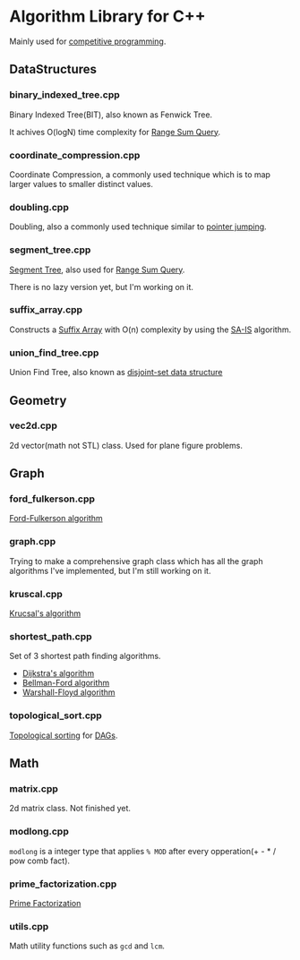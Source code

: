 # Algorithm Library for C++
Mainly used for [competitive programming](https://en.wikipedia.org/wiki/Competitive_programming).

## DataStructures

### binary_indexed_tree.cpp
Binary Indexed Tree(BIT), also known as Fenwick Tree.

It achives O(logN) time complexity for [Range Sum Query](http://judge.u-aizu.ac.jp/onlinejudge/description.jsp?id=DSL_2_B&lang=jp).

### coordinate_compression.cpp
Coordinate Compression, a commonly used technique which is to map larger values to smaller distinct values.

### doubling.cpp
Doubling, also a commonly  used technique similar to [pointer jumping](https://en.wikipedia.org/wiki/Pointer_jumping).

### segment_tree.cpp
[Segment Tree](https://en.wikipedia.org/wiki/Segment_tree), also used for [Range Sum Query](http://judge.u-aizu.ac.jp/onlinejudge/description.jsp?id=DSL_2_B&lang=jp).

There is no lazy version yet, but I'm working on it.

### suffix_array.cpp
Constructs a [Suffix Array](https://en.wikipedia.org/wiki/Suffix_array) with O(n) complexity by using the [SA-IS](https://github.com/vladtepes1473/FM-Index/blob/master/readings/Linear%20Suffix%20Array%20Construction%20by%20Almost%20Pure%20Induced-Sorting.pdf) algorithm.

### union_find_tree.cpp
Union Find Tree, also known as [disjoint-set data structure](https://en.wikipedia.org/wiki/Disjoint-set_data_structure)

## Geometry
### vec2d.cpp
2d vector(math not STL) class. Used for plane figure problems.

## Graph
### ford_fulkerson.cpp
[Ford-Fulkerson algorithm](https://en.wikipedia.org/wiki/Ford%E2%80%93Fulkerson_algorithm)

### graph.cpp
Trying to make a comprehensive graph class which has all the graph algorithms I've implemented, but I'm still working on it.

### kruscal.cpp
[Krucsal's algorithm](https://en.wikipedia.org/wiki/Kruskal%27s_algorithm)

### shortest_path.cpp
Set of 3 shortest path finding algorithms.
* [Dijkstra's algorithm](https://en.wikipedia.org/wiki/Dijkstra%27s_algorithm)
* [Bellman-Ford algorithm](https://en.wikipedia.org/wiki/Bellman%E2%80%93Ford_algorithm)
* [Warshall-Floyd algorithm](https://en.wikipedia.org/wiki/Floyd%E2%80%93Warshall_algorithm)

### topological_sort.cpp
[Topological sorting](https://en.wikipedia.org/wiki/Topological_sorting) for [DAGs](https://en.wikipedia.org/wiki/Directed_acyclic_graph).

## Math
### matrix.cpp
2d matrix class. Not finished yet.

### modlong.cpp
`modlong` is a integer type that applies `% MOD` after every opperation(+ - * / pow comb fact).

### prime_factorization.cpp
[Prime Factorization](https://en.wikipedia.org/wiki/Integer_factorization)

### utils.cpp
Math utility functions such as `gcd` and `lcm`.
